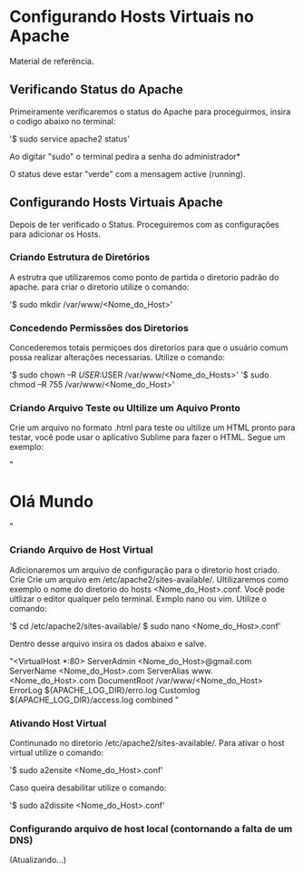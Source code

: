 # Configurando Hosts Virtuais no Apache

Material de referência.

## Verificando Status do Apache

Primeiramente verificaremos o status do Apache para proceguirmos, insira o codigo abaixo no terminal:

'$ sudo service apache2 status'

Ao digitar "sudo" o terminal pedira a senha do administrador*

O status deve estar "verde" com a mensagem active (running).

## Configurando Hosts Virtuais Apache

Depois de ter verificado o Status. Proceguiremos com as configurações para adicionar os Hosts.

### Criando Estrutura de Diretórios

A estrutra que utilizaremos como ponto de partida o diretorio padrão do apache. para criar o diretorio utilize o comando:

'$ sudo mkdir /var/www/<Nome_do_Host>'

### Concedendo Permissões dos Diretorios

Concederemos totais permiçoes dos diretorios para que o usuário comum possa realizar alterações necessarias. Utilize o comando:

'$ sudo chown –R $USER:$USER /var/www/<Nome_do_Hosts>'
'$ sudo chmod –R 755 /var/www/<Nome_do_Host>'

### Criando Arquivo Teste ou Ultilize um Aquivo Pronto

Crie um arquivo no formato .html para teste ou ultilize um HTML pronto para testar, você pode usar o aplicativo Sublime para fazer o HTML. Segue um exemplo:

"<!DOCTYPE html>
<html>
<head>
	<title>Teste</title>
</head>
<body>
<h1>Olá Mundo</h1>
</body>
</html>"

### Criando Arquivo de Host Virtual

Adicionaremos um arquivo de configuração para o diretorio host criado. Crie Crie um arquivo em /etc/apache2/sites-available/.
Ultilizaremos como exemplo o nome do diretorio do hosts <Nome_do_Host>.conf. Você pode ultlizar o editor qualquer pelo terminal. Exmplo nano ou vim. Utilize o comando:

'$ cd /etc/apache2/sites-available/
$ sudo nano <Nome_do_Host>.conf'

Dentro desse arquivo insira os dados abaixo e salve.

"<VirtualHost *:80>
        ServerAdmin <Nome_do_Host>@gmail.com
        ServerName <Nome_do_Host>.com
        ServerAlias www.<Nome_do_Host>.com
        DocumentRoot /var/www/<Nome_do_Host>
        ErrorLog ${APACHE_LOG_DIR}/erro.log
        Customlog ${APACHE_LOG_DIR}/access.log combined
</VirtualHost>"

### Ativando Host Virtual

Continunado no diretorio /etc/apache2/sites-available/. Para ativar o host virtual utilize o comando:

'$ sudo a2ensite <Nome_do_Host>.conf'

Caso queira desabilitar utilize o comando:

'$ sudo a2dissite <Nome_do_Host>.conf'

### Configurando arquivo de host local (contornando a falta de um DNS)

(Atualizando...)
